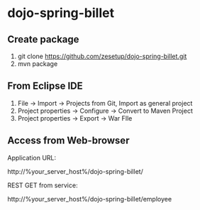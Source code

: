 # dojo-spring-billet

## Create package 

1. git clone https://github.com/zesetup/dojo-spring-billet.git
2. mvn package

## From Eclipse IDE

1. File -> Import -> Projects from Git, Import as general project
2. Project properties -> Configure -> Convert to Maven Project
3. Project properties -> Export -> War FIle

## Access from Web-browser

Application URL:

http://%your_server_host%/dojo-spring-billet/


REST GET from service:

http://%your_server_host%/dojo-spring-billet/employee

